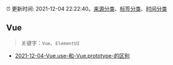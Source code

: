 :alarm_clock: 更新时间: 2021-12-04 22:22:40。[来源分类](../README.md)、[标签分类](../TAGS.md)、[时间分类](../TIMELINE.md)

## Vue


> 关键字：`Vue`、`ElementUI`



- [2021-12-04-Vue.use-和-Vue.prototype-的区别](https://toutiao.io/k/rxi6npt) 